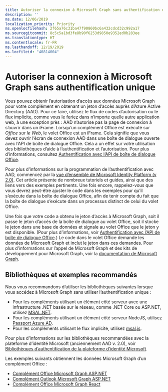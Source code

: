 ```yaml
---
title: Autoriser la connexion à Microsoft Graph sans authentification unique
description: ''
ms.date: 12/06/2019
localization_priority: Priority
ms.openlocfilehash: 2f65a76c31ba47f90860bc6a432cdcd32c992a17
ms.sourcegitcommit: 8c5c5a1bd3fe8b90f6253d9850e9352ed0b283ee
ms.translationtype: HT
ms.contentlocale: fr-FR
ms.lasthandoff: 12/19/2019
ms.locfileid: "40814004"
---
```

# <a name="authorize-to-microsoft-graph-without-sso"></a>Autoriser la connexion à Microsoft Graph sans authentification unique

Vous pouvez obtenir l’autorisation d’accès aux données Microsoft Graph pour votre complément en obtenant un jeton d’accès auprès d’Azure Active Directory (AAD). Pour ce faire, utilisez le flux de codes d’autorisation ou le flux implicite, comme vous le feriez dans n’importe quelle autre application web, à une exception près : AAD n’autorise pas la page de connexion à s’ouvrir dans un iFrame. Lorsqu’un complément Office est exécuté sur *Office sur le Web*, le volet Office est un iFrame. Cela signifie que vous devez ouvrir l’écran de connexion AAD dans une boîte de dialogue ouverte avec l’API de boîte de dialogue Office. Cela a un effet sur votre utilisation des bibliothèques d’aide à l’authentification et l’autorisation. Pour plus d’informations, consultez [Authentification avec l’API de boîte de dialogue Office](auth-with-office-dialog-api.md).

Pour plus d’informations sur la programmation de l’authentification avec AAD, commencez par la [vue d’ensemble de Microsoft Identity Platform (v 2.0)](/azure/active-directory/develop/v2-overview). Cet article présente de nombreux tutoriels et guides, ainsi que des liens vers des exemples pertinents. Une fois encore, rappelez-vous que vous devrez peut-être ajuster le code dans les exemples pour qu’il s’exécute dans la boîte de dialogue Office, afin de tenir compte du fait que la boîte de dialogue s’exécute dans un processus distinct de celui du volet Office.

Une fois que votre code a obtenu le jeton d’accès à Microsoft Graph, soit il passe le jeton d’accès de la boîte de dialogue au volet Office, soit il stocke le jeton dans une base de données et signale au volet Office que le jeton y est disponible. (Pour plus d’informations, voir [Authentification avec l’API de boîte de dialogue Office](auth-with-office-dialog-api.md).) Le code dans le volet Office demande les données de Microsoft Graph et inclut le jeton dans ces demandes. Pour plus d’informations sur l’appel de Microsoft Graph et des kits de développement pour Microsoft Graph, voir la [documentation de Microsoft Graph](/graph/).

## <a name="recommended-libraries-and-samples"></a>Bibliothèques et exemples recommandés

Nous vous recommandons d’utiliser les bibliothèques suivantes lorsque vous accédez à Microsoft Graph sans utiliser l’authentification unique :

- Pour les compléments utilisant un élément côté serveur avec une infrastructure .NET basée sur le réseau, comme .NET Core ou ASP.NET, utilisez [MSAL.NET](https://github.com/AzureAD/microsoft-authentication-library-for-dotnet/wiki#conceptual-documentation).
- Pour les compléments utilisant un élément côté serveur NodeJS, utilisez [Passport Azure AD](https://github.com/AzureAD/passport-azure-ad).
- Pour les compléments utilisant le flux implicite, utilisez [msal.js](https://github.com/AzureAD/microsoft-authentication-library-for-js/wiki).

Pour plus d’informations sur les bibliothèques recommandées avec la plateforme d’identité Microsoft (anciennement AAD v. 2.0), voir [Bibliothèques d’authentification de la plateforme d’identité Microsoft](/azure/active-directory/develop/reference-v2-libraries).

Les exemples suivants obtiennent les données Microsoft Graph d’un complément Office :

- [Complément Office Microsoft Graph ASP.NET](https://github.com/OfficeDev/PnP-OfficeAddins/tree/master/Samples/auth/Office-Add-in-Microsoft-Graph-ASPNET)
- [Complément Outlook Microsoft Graph ASP.NET](https://github.com/OfficeDev/PnP-OfficeAddins/tree/master/Samples/auth/Outlook-Add-in-Microsoft-Graph-ASPNET)
- [Complément Office Microsoft Graph React](https://github.com/OfficeDev/PnP-OfficeAddins/tree/master/Samples/auth/Office-Add-in-Microsoft-Graph-React)

